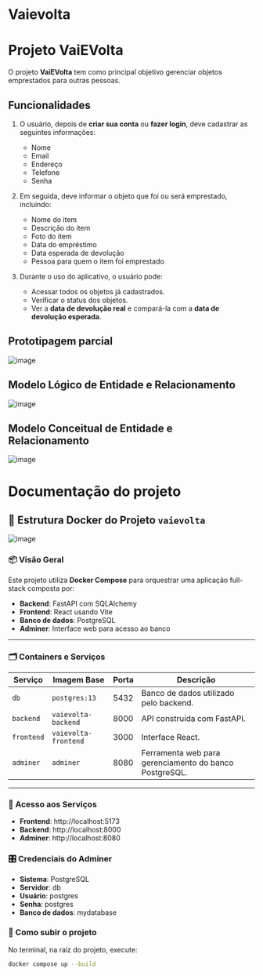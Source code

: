 # Vaievolta

# Projeto VaiEVolta

O projeto **VaiEVolta** tem como principal objetivo gerenciar objetos emprestados para outras pessoas.

## Funcionalidades

1. O usuário, depois de **criar sua conta** ou **fazer login**, deve cadastrar as seguintes informações:
    - Nome
    - Email
    - Endereço
    - Telefone
    - Senha

2. Em seguida, deve informar o objeto que foi ou será emprestado, incluindo:
    - Nome do item
    - Descrição do item
    - Foto do item
    - Data do empréstimo
    - Data esperada de devolução
    - Pessoa para quem o item foi emprestado

3. Durante o uso do aplicativo, o usuário pode:
    - Acessar todos os objetos já cadastrados.
    - Verificar o status dos objetos.
    - Ver a **data de devolução real** e compará-la com a **data de devolução esperada**.
  
## Prototipagem parcial

![image](https://github.com/user-attachments/assets/6dbaf732-42c7-4a9f-9780-a45d6e25f4f3)

## Modelo Lógico de Entidade e Relacionamento

![image](https://github.com/user-attachments/assets/f89fb779-8d9f-490a-91d3-7bff843345a2)

## Modelo Conceitual de Entidade e Relacionamento

![image](https://github.com/user-attachments/assets/7cd8452e-2b8a-4470-8ab7-ad2b946ae9e4)


# Documentação do projeto

## 🐳 Estrutura Docker do Projeto `vaievolta`

![image](https://github.com/user-attachments/assets/94499324-eeff-486b-aa5f-91c2ba39acc6)

### 📦 Visão Geral

Este projeto utiliza **Docker Compose** para orquestrar uma aplicação full-stack composta por:

- **Backend**: FastAPI com SQLAlchemy
- **Frontend**: React usando Vite
- **Banco de dados**: PostgreSQL
- **Adminer**: Interface web para acesso ao banco

---

### 🗂️ Containers e Serviços

| Serviço    | Imagem Base        | Porta | Descrição                                                                 |
|------------|--------------------|-------|--------------------------------------------------------------------------|
| `db`       | `postgres:13`      | 5432  | Banco de dados utilizado pelo backend.                                   |
| `backend`  | `vaievolta-backend`| 8000  | API construída com FastAPI.                                              |
| `frontend` | `vaievolta-frontend`| 3000 | Interface React.                                                         |
| `adminer`  | `adminer`          | 8080  | Ferramenta web para gerenciamento do banco PostgreSQL.                   |

---

### 🔗 Acesso aos Serviços

- **Frontend**: http://localhost:5173
- **Backend**: http://localhost:8000
- **Adminer**: http://localhost:8080

### 🎛️ Credenciais do Adminer

- **Sistema**: PostgreSQL
- **Servidor**: db
- **Usuário**: postgres
- **Senha**: postgres
- **Banco de dados**: mydatabase

### 🚀 Como subir o projeto

No terminal, na raiz do projeto, execute:

```bash
docker compose up --build
```
